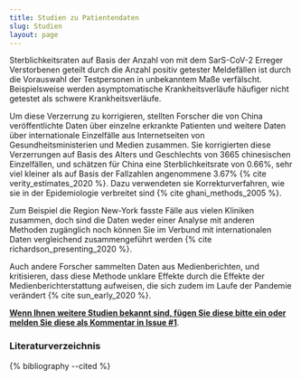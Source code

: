 ```yaml
---
title: Studien zu Patientendaten
slug: Studien
layout: page
---
```



Sterblichkeitsraten auf Basis der Anzahl von mit dem SarS-CoV-2 Erreger Verstorbenen geteilt durch die Anzahl positiv getester Meldefällen ist durch die Vorauswahl der Testpersonen in unbekanntem Maße verfälscht.
Beispielsweise werden asymptomatische Krankheitsverläufe häufiger nicht getestet als schwere Krankheitsverläufe.

Um diese Verzerrung zu korrigieren, 
stellten Forscher die von China veröffentlichte Daten über einzelne erkrankte Patienten und weitere Daten über internationale Einzelfälle aus Internetseiten von Gesundheitsministerien und Medien zusammen.
Sie korrigierten diese Verzerrungen auf Basis des Alters und Geschlechts von 3665 chinesischen Einzelfällen, und schätzen für China eine Sterblichkeitsrate von 0.66%, sehr viel kleiner als auf Basis der Fallzahlen angenommene 3.67% {% cite verity_estimates_2020 %}.
Dazu verwendeten sie Korrekturverfahren, wie sie in der Epidemiologie verbreitet sind {% cite ghani_methods_2005 %}.

Zum Beispiel die Region New-York fasste Fälle aus vielen Kliniken zusammen, doch sind die Daten weder einer Analyse mit anderen Methoden zugänglich noch können Sie im Verbund mit internationalen Daten vergleichend zusammengeführt werden {% cite richardson_presenting_2020 %}.

Auch andere Forscher sammelten Daten aus Medienberichten, und kritisieren, dass diese Methode unklare Effekte durch die Effekte der Medienberichterstattung aufweisen, die sich zudem im Laufe der Pandemie verändert {% cite sun_early_2020 %}.

[**Wenn Ihnen weitere Studien bekannt sind, fügen Sie diese bitte ein oder melden Sie diese als Kommentar in Issue #1**](https://github.com/gkappler/CausalCovid-19/issues/1).

### Literaturverzeichnis

{% bibliography --cited %}
